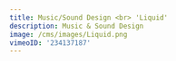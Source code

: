```yaml
---
title: Music/Sound Design <br> 'Liquid'
description: Music & Sound Design
image: /cms/images/Liquid.png
vimeoID: '234137187'
---
```


